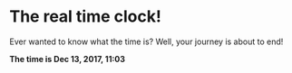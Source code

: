 # The real time clock!

Ever wanted to know what the time is? Well, your journey is about to end!

**The time is Dec 13, 2017, 11:03**